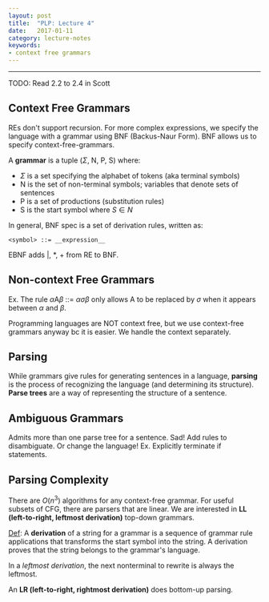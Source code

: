 ```yaml
---
layout: post
title:  "PLP: Lecture 4"
date:   2017-01-11
category: lecture-notes
keywords:
- context free grammars 
---
```


<script type="text/javascript" async
  src="https://cdn.mathjax.org/mathjax/latest/MathJax.js?config=TeX-MML-AM_CHTML">
</script>

<script type="text/x-mathjax-config">
MathJax.Hub.Config({
  TeX: { equationNumbers: { autoNumber: "AMS" } },
  tex2jax: {inlineMath: [['$','$'], ['\\(','\\)']]}
});
</script>

---

TODO: Read 2.2 to 2.4 in Scott

## Context Free Grammars

REs don't support recursion. For more complex expressions, we specify the language with a grammar using BNF (Backus-Naur Form). BNF allows us to specify context-free-grammars. 

A **grammar** is a tuple ($\Sigma$, N, P, S) where: 

* $\Sigma$ is a set specifying the alphabet of tokens (aka terminal symbols)
* N is the set of non-terminal symbols; variables that denote sets of sentences
* P is a set of productions (substitution rules)
* S is the start symbol where $S \in N$

In general, BNF spec is a set of derivation rules, written as: 

	<symbol> ::= __expression__

EBNF adds \|, *, + from RE to BNF. 

## Non-context Free Grammars

Ex. The rule $\alpha$A$\beta$ ::= $\alpha\sigma\beta$ only allows A to be replaced by $\sigma$ when it appears between $\alpha$ and $\beta$. 

Programming languages are NOT context free, but we use context-free grammars anyway bc it is easier. We handle the context separately. 

## Parsing

While grammars give rules for generating sentences in a language, **parsing** is the process of recognizing the language (and determining its structure). **Parse trees** are a way of representing the structure of a sentence. 

## Ambiguous Grammars

Admits more than one parse tree for a sentence. Sad! Add rules to disambiguate. Or change the language! Ex. Explicitly terminate if statements. 

## Parsing Complexity

There are $O(n^3)$ algorithms for any context-free grammar. For useful subsets of CFG, there are parsers that are linear. We are interested in **LL (left-to-right, leftmost derivation)** top-down grammars. 

[Def](https://en.wikipedia.org/wiki/Context-free_grammar#Derivations_and_syntax_trees): A **derivation** of a string for a grammar is a sequence of grammar rule applications that transforms the start symbol into the string. A derivation proves that the string belongs to the grammar's language. 

In a *leftmost derivation*, the next nonterminal to rewrite is always the leftmost. 

An **LR (left-to-right, rightmost derivation)** does bottom-up parsing.
